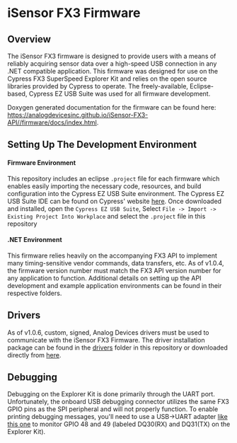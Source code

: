# iSensor FX3 Firmware

## Overview

The iSensor FX3 firmware is designed to provide users with a means of reliably acquiring sensor data over a high-speed USB connection in any .NET compatible application. This firmware was designed for use on the Cypress FX3 SuperSpeed Explorer Kit and relies on the open source libraries provided by Cypress to operate. The freely-available, Eclipse-based, Cypress EZ USB Suite was used for all firmware development. 

Doxygen generated documentation for the firmware can be found here: https://analogdevicesinc.github.io/iSensor-FX3-API//firmware/docs/index.html.

## Setting Up The Development Environment

#### Firmware Environment

This repository includes an eclipse `.project` file for each firmware which enables easily importing the necessary code, resources, and build configuration into the Cypress EZ USB Suite environment. The Cypress EZ USB Suite IDE can be found on Cypress' website [here](https://www.cypress.com/documentation/software-and-drivers/ez-usb-fx3-software-development-kit). Once downloaded and installed, open the `Cypress EZ USB Suite`, Select `File -> Import -> Existing Project Into Workplace` and select the `.project` file in this repository

#### .NET Environment

This firmware relies heavily on the accompanying FX3 API to implement many timing-sensitive vendor commands, data transfers, etc. As of v1.0.4, the firmware version number must match the FX3 API version number for any application to function. Additional details on setting up the API development and example application environments can be found in their respective folders. 

## Drivers

As of v1.0.6, custom, signed, Analog Devices drivers must be used to communicate with the iSensor FX3 Firmware. The driver installation package can be found in the [drivers](https://github.com/analogdevicesinc/iSensor-FX3-API/tree/master/drivers) folder in this repository or downloaded directly from [here](https://github.com/analogdevicesinc/iSensor-FX3-API/raw/master/drivers/FX3DriverSetup.exe). 

## Debugging

Debugging on the Explorer Kit is done primarily through the UART port. Unfortunately, the onboard USB debugging connector utilizes the same FX3 GPIO pins as the SPI peripheral and will not properly function. To enable printing debugging messages, you'll need to use a USB->UART adapter [like this one](https://www.amazon.com/ADAFRUIT-Industries-954-Serial-Raspberry/dp/B00DJUHGHI/ref=sr_1_6?keywords=usb+uart&qid=1564080408&s=gateway&sr=8-6) to monitor GPIO 48 and 49 (labeled DQ30(RX) and DQ31(TX) on the Explorer Kit).  
